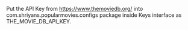 Put the API Key from https://www.themoviedb.org/ into com.shriyans.popularmovies.configs package inside Keys interface as THE_MOVIE_DB_API_KEY.
<!--
GIT-CARD
card_width: 200
color: #3F51B5
-->
